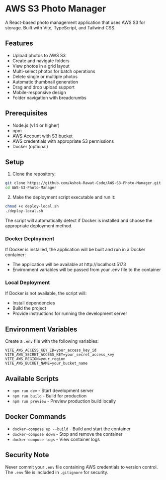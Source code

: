# AWS S3 Photo Manager

A React-based photo management application that uses AWS S3 for storage. Built with Vite, TypeScript, and Tailwind CSS.

## Features

- Upload photos to AWS S3
- Create and navigate folders
- View photos in a grid layout
- Multi-select photos for batch operations
- Delete single or multiple photos
- Automatic thumbnail generation
- Drag and drop upload support
- Mobile-responsive design
- Folder navigation with breadcrumbs

## Prerequisites

- Node.js (v14 or higher)
- npm
- AWS Account with S3 bucket
- AWS credentials with appropriate S3 permissions
- Docker (optional)

## Setup

1. Clone the repository:
```bash
git clone https://github.com/Ashok-Rawat-Code/AWS-S3-Photo-Manager.git
cd AWS-S3-Photo-Manager
```

2. Make the deployment script executable and run it:
```bash
chmod +x deploy-local.sh
./deploy-local.sh
```

The script will automatically detect if Docker is installed and choose the appropriate deployment method.

### Docker Deployment
If Docker is installed, the application will be built and run in a Docker container:
- The application will be available at http://localhost:5173
- Environment variables will be passed from your .env file to the container

### Local Deployment
If Docker is not available, the script will:
- Install dependencies
- Build the project
- Provide instructions for running the development server

## Environment Variables

Create a `.env` file with the following variables:

```
VITE_AWS_ACCESS_KEY_ID=your_access_key_id
VITE_AWS_SECRET_ACCESS_KEY=your_secret_access_key
VITE_AWS_REGION=your_region
VITE_AWS_BUCKET_NAME=your_bucket_name
```

## Available Scripts

- `npm run dev` - Start development server
- `npm run build` - Build for production
- `npm run preview` - Preview production build locally

## Docker Commands

- `docker-compose up --build` - Build and start the container
- `docker-compose down` - Stop and remove the container
- `docker-compose logs` - View container logs

## Security Note

Never commit your `.env` file containing AWS credentials to version control. The `.env` file is included in `.gitignore` for security.
